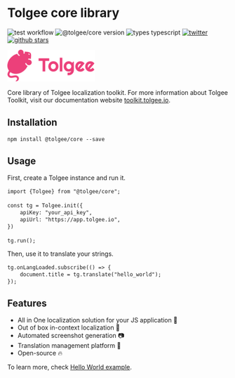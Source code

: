 # Tolgee core library

![test workflow](https://github.com/tolgee/tolgee-js/actions/workflows/test.yml/badge.svg)
![@tolgee/core version](https://img.shields.io/npm/v/@tolgee/core?label=%40tolgee%2Fcore)
![types typescript](https://img.shields.io/badge/Types-Typescript-blue)
[![twitter](https://img.shields.io/twitter/follow/Tolgee_i18n?style=social)](https://twitter.com/Tolgee_i18n)
[![github stars](https://img.shields.io/github/stars/tolgee/tolgee-js?style=social)](https://github.com/tolgee/tolgee-js)

[<img src="https://raw.githubusercontent.com/tolgee/documentation/main/tolgee_logo_text.svg" alt="Tolgee" width="200" />](https://tolgee.io)

Core library of Tolgee localization toolkit. For more information about Tolgee Toolkit, visit our documentation website
[toolkit.tolgee.io](https://toolkit.tolgee.io).

## Installation

    npm install @tolgee/core --save

## Usage

First, create a Tolgee instance and run it.

    import {Tolgee} from "@tolgee/core";

    const tg = Tolgee.init({
        apiKey: "your_api_key",
        apiUrl: "https://app.tolgee.io",
    })

    tg.run();

Then, use it to translate your strings.

    tg.onLangLoaded.subscribe(() => {
        document.title = tg.translate("hello_world");
    });

## Features

- All in One localization solution for your JS application 🙌
- Out of box in-context localization 🎉
- Automated screenshot generation 📷
- Translation management platform 🎈
- Open-source 🔥

To learn more, check [Hello World example](https://toolkit.tolgee.io/docs/web/get_started/hello_world).

